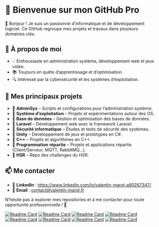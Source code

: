 # 🚀 Bienvenue sur mon GitHub Pro  

👋 Bonjour ! Je suis un passionné d’informatique et de développement logiciel. Ce GitHub regroupe mes projets et travaux dans plusieurs domaines clés.  

## 📌 À propos de moi  
- 💡 Enthousiaste en administration système, développement web et jeux vidéo.  
- 📚 Toujours en quête d’apprentissage et d’optimisation.  
- 🔍 Intéressé par la cybersécurité et les systèmes d’exploitation.  

## 📂 Mes principaux projets  

- 🔹 **AdminSys** – Scripts et configurations pour l’administration système.  
- 🔹 **Système d’exploitation** – Projets et expérimentations autour des OS.  
- 🔹 **Base de données** – Gestion et optimisation des bases de données.  
- 🔹 **Laravel** – Développement web avec le framework Laravel.  
- 🔹 **Sécurité informatique** – Études et tests de sécurité des systèmes.  
- 🔹 **Unity** – Développement de jeux et prototypes en C#.  
- 🔹 **C++** – Projets et algorithmes en C++.
- 🔹 **Programmation répartie** – Projets et applications répartie (Client/Serveur, MQTT, RabbitMQ...).
- 🔹 **HSR** – Répo des challenges du HSR.
## 📫 Me contacter  
- 💼 **LinkedIn** : https://www.linkedin.com/in/valentin-marot-a80267347/  
- 📧 **Email** : contact@valentin-marot.fr

N’hésite pas à explorer mes repositories et à me contacter pour toute opportunité professionnelle ! 🚀  

[![Readme Card](https://github-readme-stats.vercel.app/api/pin/?username=Valentin-MAROT&repo=AdminSys&card_width=320)](https://github.com/Valentin-MAROT/AdminSys)
[![Readme Card](https://github-readme-stats.vercel.app/api/pin/?username=Valentin-MAROT&repo=Systeme-exploitation&card_width=320)](https://github.com/Valentin-MAROT/Systeme-exploitation)
[![Readme Card](https://github-readme-stats.vercel.app/api/pin/?username=Valentin-MAROT&repo=Unity&card_width=320)](https://github.com/Valentin-MAROT/Unity)
[![Readme Card](https://github-readme-stats.vercel.app/api/pin/?username=Valentin-MAROT&repo=Base-de-donnee&card_width=320)](https://github.com/Valentin-MAROT/Base-de-donnee)
[![Readme Card](https://github-readme-stats.vercel.app/api/pin/?username=Valentin-MAROT&repo=Cpp&card_width=320)](https://github.com/Valentin-MAROT/Cpp)
[![Readme Card](https://github-readme-stats.vercel.app/api/pin/?username=Valentin-MAROT&repo=HSR&card_width=320)](https://github.com/Valentin-MAROT/HSR)
[![Readme Card](https://github-readme-stats.vercel.app/api/pin/?username=Valentin-MAROT&repo=Laravel&card_width=320)](https://github.com/Valentin-MAROT/Larael)
[![Readme Card](https://github-readme-stats.vercel.app/api/pin/?username=Valentin-MAROT&repo=Programmation-Repartie&card_width=320)](https://github.com/Valentin-MAROT/Programmation-Repartie)

